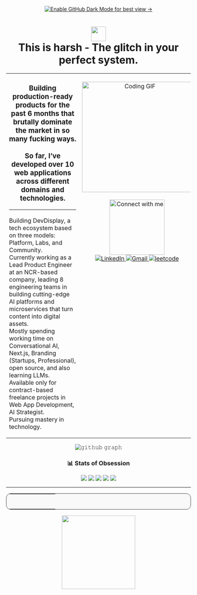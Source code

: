 <div align="center">
	
[![Enable GitHub Dark Mode for best view →](https://img.shields.io/badge/Enable%20GitHub%20Dark%20Mode%20For%20Best%20View-Click%20Here-blue?style=for-the-badge&logo=github#gh-light-mode-only)](https://github.com/settings/appearance)
<h2></h2>
	
<h1 align="center"><img src="https://camo.githubusercontent.com/904e617cbe479d2db4ef9bad0c4a4aaca99da24156b9f19bc440e9fb284d21ac/68747470733a2f2f666f6e74732e677374617469632e636f6d2f732f652f6e6f746f656d6f6a692f6c61746573742f31663434625f31663366622f3531322e77656270" width="40px"><br>This is harsh - The glitch in your perfect system.</h1>

<table>
  <tr>
    <td valign="top">
      <ul style="list-style: none; padding-left: 0;">
        <h3 align="center">
          Building production-ready products for the past 6 months that brutally dominate the market in so many fucking ways.
          <br><br>
			So far, I’ve developed over 10 web applications across different domains and technologies.
          <br>
          <hr>
        </h3>
        <li>Building DevDisplay, a tech ecosystem based on three models: Platform, Labs, and Community.</li>
        <li>Currently working as a Lead Product Engineer at an NCR-based company, leading 8 engineering teams in building cutting-edge AI platforms and microservices that turn content into digital assets.</li>
        <li>Mostly spending working time on Conversational AI, Next.js, Branding (Startups, Professional), open source, and also learning LLMs.</li>
        <li>Available only for contract-based freelance projects in Web App Development, AI Strategist.</li>
        <li>Pursuing mastery in technology.</li>
      </ul>
    </td>
    <!-- RIGHT SIDE IMAGE + SOCIAL LINKS -->
    <td align="center" valign="top" width="300">
      <!-- Coding GIF -->
      <br><img src="https://media.tenor.com/rePDfDWO3XoAAAAd/hacking.gif" width="300" alt="Coding GIF" />
      <!-- Social Links -->
      <br><br>
      <img src="assets/hi.gif" width="150" alt="Connect with me" /><br>
      <a href="https://www.linkedin.com/in/harsh-tyagi-238250327/">
        <img src="https://img.shields.io/badge/LinkedIn-00384d?style=for-the-badge&logo=linkedin&logoColor=white" alt="LinkedIn" />
      </a>
      </a>
      <a href="mailto:hellow.harrssttyagi@gmail.com">
        <img src="https://img.shields.io/badge/Gmail-00384d?style=for-the-badge&logo=gmail&logoColor=white" alt="Gmail" />
      </a>
      </a>
     <a href="https://leetcode.com/u/HarshTyyaaggii/">
        <img src="https://img.shields.io/badge/leetcode-00384d?style=for-the-badge&logo=leetcode&logoColor=white" alt="leetcode" />
     </a>
    </td>
  </tr>
</table>

![𝚐𝚒𝚝𝚑𝚞𝚋 𝚐𝚛𝚊𝚙𝚑](https://github-readme-activity-graph.vercel.app/graph?username=haaarrsssh&theme=react-dark&hide_border=true&area=true)


<!-- <img src="https://camo.githubusercontent.com/904e617cbe479d2db4ef9bad0c4a4aaca99da24156b9f19bc440e9fb284d21ac/68747470733a2f2f666f6e74732e677374617469632e636f6d2f732f652f6e6f746f656d6f6a692f6c61746573742f31663434625f31663366622f3531322e77656270" width="40px"> -->
	
<!-- <img src="https://raw.githubusercontent.com/Tarikul-Islam-Anik/Animated-Fluent-Emojis/master/Emojis/Travel%20and%20places/High%20Voltage.png" alt="High Voltage" width="25" height="25"/> -->


<!--<div align="center">
<h1><img src="https://raw.githubusercontent.com/Tarikul-Islam-Anik/Telegram-Animated-Emojis/main/Activity/Confetti%20Ball.webp" alt="Confetti Ball" width="25" height="25" /> Dev Legacy! <img src="https://raw.githubusercontent.com/Tarikul-Islam-Anik/Telegram-Animated-Emojis/main/Activity/Confetti%20Ball.webp" alt="Confetti Ball" width="25" height="25" /></h1>

| <img src="assets/DevPioneerpng.gif"> | <img src="assets/DevEnhancerpng.gif"> | <img src="assets/DevInnovatorpng.gif"> |
| ------------------------------------------------------- | -------------------------------------------------------- | --------------------------------------------------------- |

</div>-->

<h3 align="center">📊 Stats of Obsession</h3>

![](http://github-profile-summary-cards.vercel.app/api/cards/profile-details?username=haaarrsssh&theme=aura)
![](http://github-profile-summary-cards.vercel.app/api/cards/repos-per-language?username=haaarrsssh&theme=aura)
![](http://github-profile-summary-cards.vercel.app/api/cards/most-commit-language?username=haaarrsssh&theme=aura)
![](http://github-profile-summary-cards.vercel.app/api/cards/stats?username=haaarrsssh&theme=aura)
![](http://github-profile-summary-cards.vercel.app/api/cards/productive-time?username=haaarrsssh&theme=aura&utcOffset=8)

</div> <hr>


<table align="center" width="100%" style="border: 1px solid #444; border-radius: 12px; background-color: #f9f9f9;">
  <tr>
    <!-- Left Side -->
    <td align="center" style="padding: 20px; width: 70%;">
      </a>
    </td>
    <!-- Right Side (Logo Icon) -->
    <td align="center" style="padding: 20px; width: 30%;">
    </td>
  </tr>
</table>

<div align="center">
  <img src="assets/githubgif.gif" width="200" />
</div>


